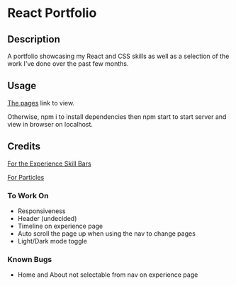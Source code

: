 # React Portfolio

## Description

A portfolio showcasing my React and CSS skills as well as a selection of the work I've done over the past few months.

## Usage

[The pages](https://jthornex.github.io/React-Portfolio/) link to view.

Otherwise, npm i to install dependencies then npm start to start server and view in browser on localhost.

## Credits

[For the Experience Skill Bars](https://www.npmjs.com/package/react-skills)

[For Particles](https://github.com/matteobruni/tsparticles)

### To Work On

- Responsiveness
- Header (undecided)
- Timeline on experience page
- Auto scroll the page up when using the nav to change pages
- Light/Dark mode toggle

### Known Bugs
- Home and About not selectable from nav on experience page
